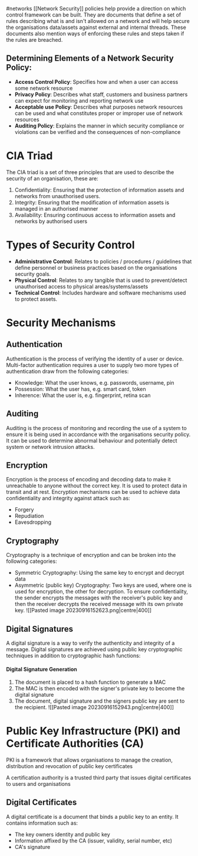 #networks 
[[Network Security]] policies help provide a direction on which control framework can be built. They are documents that define a set of rules describing what is and isn't allowed on a network and will help secure the organisations data/assets against external and internal threads. These documents also mention ways of enforcing these rules and steps taken if the rules are breached.
## Determining Elements of a Network Security Policy:
- **Access Control Policy**: Specifies how and when a user can access some network resource
- **Privacy Policy**: Describes what staff, customers and business partners can expect for monitoring and reporting network use
- **Acceptable use Policy**: Describes what purposes network resources can be used and what constitutes proper or improper use of network resources
- **Auditing Policy**: Explains the manner in which security compliance or violations can be verified and the consequences of non-compliance
# CIA Triad
The CIA triad is a set of three principles that are used to describe the security of an organisation, these are:
1. Confidentiality: Ensuring that the protection of information assets and networks from unauthorised users.
2. Integrity: Ensuring that the modification of information assets is managed in an authorised manner
3. Availability: Ensuring continuous access to information assets and networks by authorised users 
# Types of Security Control
- **Administrative Control**: Relates to policies / procedures / guidelines that define personnel or business practices based on the organisations security goals.
- **Physical Control**: Relates to any tangible that is used to prevent/detect unauthorised access to physical areas/systems/assets
- **Technical Control**: Includes hardware and software mechanisms used to protect assets.

# Security Mechanisms 
## Authentication
Authentication is the process of verifying the identity of a user or device. Multi-factor authentication requires a user to supply two more types of authentication draw from the following categories:
- Knowledge: What the user knows, e.g. passwords, username, pin
- Possession: What the user has, e.g. smart card, token
- Inherence: What the user is, e.g. fingerprint, retina scan
## Auditing
Auditing is the process of monitoring and recording the use of a system to ensure it is being used in accordance with the organisations security policy. It can be used to determine abnormal behaviour and potentially detect system or network intrusion attacks.
## Encryption 
Encryption is the process of encoding and decoding data to make it unreachable to anyone without the correct key. It is used to protect data in transit and at rest. Encryption mechanisms can be used to achieve data confidentiality and integrity against attack such as:
- Forgery
- Repudiation
- Eavesdropping
## Cryptography
Cryptography is a technique of encryption and can be broken into the following categories:
- Symmetric Cryptography: Using the same key to encrypt and decrypt data
- Asymmetric (public key) Cryptography: Two keys are used, where one is used for encryption, the other for decryption.
To ensure confidentiality, the sender encrypts the messages with the receiver's public key and then the receiver decrypts the received message with its own private key.
![[Pasted image 20230916152623.png|centre|400]]
## Digital Signatures
A digital signature is a way to verify the authenticity and integrity of a message. Digital signatures are achieved using public key cryptographic techniques in addition to cryptographic hash functions:
#### Digital Signature Generation
1. The document is placed to a hash function to generate a MAC
2. The MAC is then encoded with the signer's private key to become the digital signature
3. The document, digital signature and the signers public key are sent to the recipient.
![[Pasted image 20230916152943.png|centre|400]]
# Public Key Infrastructure (PKI) and Certificate Authorities (CA)
PKI is a framework that allows organisations to manage the creation, distribution and revocation of public key certificates

A certification authority is a trusted third party that issues digital certificates to users and organisations

## Digital Certificates
A digital certificate is a document that binds a public key to an entity. It contains information such as:
- The key owners identity and public key
- Information affixed by the CA (issuer, validity, serial number, etc)
- CA's signature

